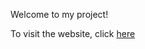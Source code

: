 
Welcome to my project!

To visit the website, click [here](https://arunmathur01.github.io/OBISIP-LEVEL1-task1/)
